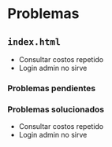 # Problemas

## `index.html`

* Consultar costos repetido
* Login admin no sirve

### Problemas pendientes

### Problemas solucionados

* Consultar costos repetido
* Login admin no sirve